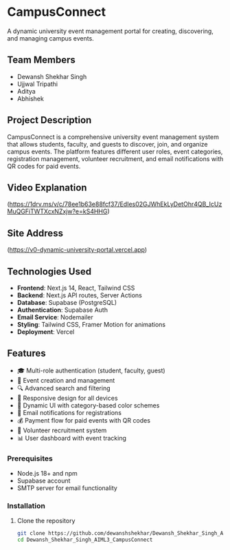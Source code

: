 # CampusConnect

A dynamic university event management portal for creating, discovering, and managing campus events.

## Team Members

- Dewansh Shekhar Singh
- Ujjwal Tripathi
- Aditya 
- Abhishek 

## Project Description

CampusConnect is a comprehensive university event management system that allows students, faculty, and guests to discover, join, and organize campus events. The platform features different user roles, event categories, registration management, volunteer recruitment, and email notifications with QR codes for paid events.

## Video Explanation
(https://1drv.ms/v/c/78ee1b63e88fcf37/EdIes02GJWhEkLyDetOhr4QB_IcUzMuQGFiTWTXcxNZxjw?e=kS4HHG)
## Site Address
(https://v0-dynamic-university-portal.vercel.app)

## Technologies Used

- **Frontend**: Next.js 14, React, Tailwind CSS
- **Backend**: Next.js API routes, Server Actions
- **Database**: Supabase (PostgreSQL)
- **Authentication**: Supabase Auth
- **Email Service**: Nodemailer
- **Styling**: Tailwind CSS, Framer Motion for animations
- **Deployment**: Vercel

## Features

- 🎓 Multi-role authentication (student, faculty, guest)
- 📅 Event creation and management
- 🔍 Advanced search and filtering
- 📱 Responsive design for all devices
- 🌈 Dynamic UI with category-based color schemes
- 📧 Email notifications for registrations
- 💰 Payment flow for paid events with QR codes
- 🙋 Volunteer recruitment system
- 📊 User dashboard with event tracking


### Prerequisites

- Node.js 18+ and npm
- Supabase account
- SMTP server for email functionality

### Installation

1. Clone the repository
   ```bash
   git clone https://github.com/dewanshshekhar/Dewansh_Shekhar_Singh_AIML3_CampusConnect.git
   cd Dewansh_Shekhar_Singh_AIML3_CampusConnect
